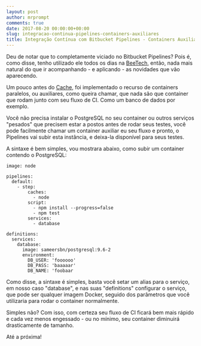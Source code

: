 ```yaml
---
layout: post
author: mrprompt
comments: true
date: 2017-08-20 00:00:00+00:00
slug: integracao-continua-pipelines-containers-auxiliares
title: Integração Contínua com Bitbucket Pipelines - Containers Auxiliares
---
```

Deu de notar que to completamente viciado no Bitbucket Pipelines? Pois é, como disse, tenho utilizado ele todos os dias
na [BeeTech](https://www.beetech.global), então, nada mais natural do que ir acompanhando - e aplicando - as novidades 
que vão aparecendo.

Um pouco antes do [Cache](/2017/07/21/integracao-continua-pipelines-cache/), foi implementado o recurso de containers paralelos,
ou auxiliares, como queira chamar, que nada são que container que rodam junto com seu fluxo de CI. Como um banco de
dados por exemplo.

Você não precisa instalar o PostgreSQL no seu container ou outros serviços "pesados" que precisem estar a postos antes
de rodar seus testes, você pode facilmente chamar um container auxiliar eu seu fluxo e pronto, o Pipelines vai subir 
esta instância, e deixa-la disponível para seus testes.

A sintaxe é bem simples, vou mostrara abaixo, como subir um container contendo o PostgreSQL:

```
image: node

pipelines:
  default:
    - step:
        caches:
          - node
        script:
          - npm install --progress=false
          - npm test
        services:
          - database

definitions:
  services:
    database:
      image: sameersbn/postgresql:9.6-2
      environment:
        DB_USER: 'foooooo'
        DB_PASS: 'baaaaar'
        DB_NAME: 'foobaar
```

Como disse, a sintaxe é simples, basta você setar um alias para o serviço, em nosso caso "database", e nas suas "definitions" 
configurar o serviço, que pode ser qualquer imagem Docker, seguido dos parâmetros que você utilizaria para rodar o container
normalmente.

Simples não? Com isso, com certeza seu fluxo de CI ficará bem mais rápido e cada vez menos engessado - ou no mínimo, seu container 
diminuirá drasticamente de tamanho.

Até a próxima!